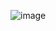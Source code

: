 ![image](https://user-images.githubusercontent.com/37008964/170867386-dbf7d8d9-b035-4a16-a9ba-49c49c9cca80.png)
